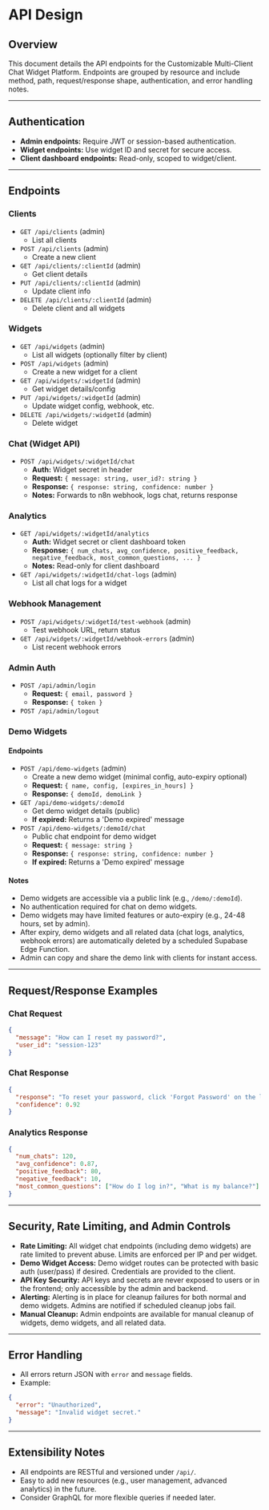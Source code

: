 # API Design

## Overview
This document details the API endpoints for the Customizable Multi-Client Chat Widget Platform. Endpoints are grouped by resource and include method, path, request/response shape, authentication, and error handling notes.

---

## Authentication
- **Admin endpoints:** Require JWT or session-based authentication.
- **Widget endpoints:** Use widget ID and secret for secure access.
- **Client dashboard endpoints:** Read-only, scoped to widget/client.

---

## Endpoints

### Clients
- `GET /api/clients` (admin)
  - List all clients
- `POST /api/clients` (admin)
  - Create a new client
- `GET /api/clients/:clientId` (admin)
  - Get client details
- `PUT /api/clients/:clientId` (admin)
  - Update client info
- `DELETE /api/clients/:clientId` (admin)
  - Delete client and all widgets

### Widgets
- `GET /api/widgets` (admin)
  - List all widgets (optionally filter by client)
- `POST /api/widgets` (admin)
  - Create a new widget for a client
- `GET /api/widgets/:widgetId` (admin)
  - Get widget details/config
- `PUT /api/widgets/:widgetId` (admin)
  - Update widget config, webhook, etc.
- `DELETE /api/widgets/:widgetId` (admin)
  - Delete widget

### Chat (Widget API)
- `POST /api/widgets/:widgetId/chat`
  - **Auth:** Widget secret in header
  - **Request:** `{ message: string, user_id?: string }`
  - **Response:** `{ response: string, confidence: number }`
  - **Notes:** Forwards to n8n webhook, logs chat, returns response

### Analytics
- `GET /api/widgets/:widgetId/analytics`
  - **Auth:** Widget secret or client dashboard token
  - **Response:** `{ num_chats, avg_confidence, positive_feedback, negative_feedback, most_common_questions, ... }`
  - **Notes:** Read-only for client dashboard
- `GET /api/widgets/:widgetId/chat-logs` (admin)
  - List all chat logs for a widget

### Webhook Management
- `POST /api/widgets/:widgetId/test-webhook` (admin)
  - Test webhook URL, return status
- `GET /api/widgets/:widgetId/webhook-errors` (admin)
  - List recent webhook errors

### Admin Auth
- `POST /api/admin/login`
  - **Request:** `{ email, password }`
  - **Response:** `{ token }`
- `POST /api/admin/logout`

### Demo Widgets

#### Endpoints
- `POST /api/demo-widgets` (admin)
  - Create a new demo widget (minimal config, auto-expiry optional)
  - **Request:** `{ name, config, [expires_in_hours] }`
  - **Response:** `{ demoId, demoLink }`
- `GET /api/demo-widgets/:demoId`
  - Get demo widget details (public)
  - **If expired:** Returns a 'Demo expired' message
- `POST /api/demo-widgets/:demoId/chat`
  - Public chat endpoint for demo widget
  - **Request:** `{ message: string }`
  - **Response:** `{ response: string, confidence: number }`
  - **If expired:** Returns a 'Demo expired' message

#### Notes
- Demo widgets are accessible via a public link (e.g., `/demo/:demoId`).
- No authentication required for chat on demo widgets.
- Demo widgets may have limited features or auto-expiry (e.g., 24-48 hours, set by admin).
- After expiry, demo widgets and all related data (chat logs, analytics, webhook errors) are automatically deleted by a scheduled Supabase Edge Function.
- Admin can copy and share the demo link with clients for instant access.

---

## Request/Response Examples

### Chat Request
```json
{
  "message": "How can I reset my password?",
  "user_id": "session-123"
}
```

### Chat Response
```json
{
  "response": "To reset your password, click 'Forgot Password' on the login page...",
  "confidence": 0.92
}
```

### Analytics Response
```json
{
  "num_chats": 120,
  "avg_confidence": 0.87,
  "positive_feedback": 80,
  "negative_feedback": 10,
  "most_common_questions": ["How do I log in?", "What is my balance?"]
}
```

---

## Security, Rate Limiting, and Admin Controls

- **Rate Limiting:** All widget chat endpoints (including demo widgets) are rate limited to prevent abuse. Limits are enforced per IP and per widget.
- **Demo Widget Access:** Demo widget routes can be protected with basic auth (user/pass) if desired. Credentials are provided to the client.
- **API Key Security:** API keys and secrets are never exposed to users or in the frontend; only accessible by the admin and backend.
- **Alerting:** Alerting is in place for cleanup failures for both normal and demo widgets. Admins are notified if scheduled cleanup jobs fail.
- **Manual Cleanup:** Admin endpoints are available for manual cleanup of widgets, demo widgets, and all related data.

---

## Error Handling
- All errors return JSON with `error` and `message` fields.
- Example:
```json
{
  "error": "Unauthorized",
  "message": "Invalid widget secret."
}
```

---

## Extensibility Notes
- All endpoints are RESTful and versioned under `/api/`.
- Easy to add new resources (e.g., user management, advanced analytics) in the future.
- Consider GraphQL for more flexible queries if needed later. 